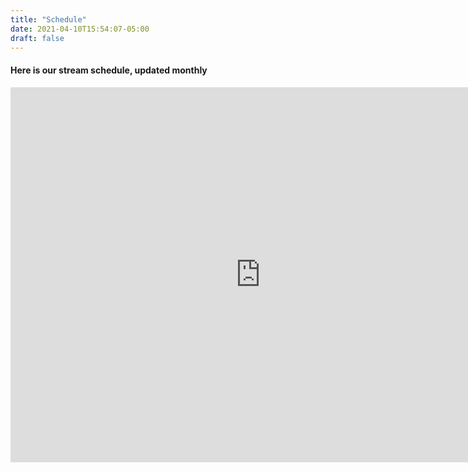 ```yaml
---
title: "Schedule"
date: 2021-04-10T15:54:07-05:00
draft: false
---
```


<h4> Here is our stream schedule, updated monthly </h4>

<iframe src="https://calendar.google.com/calendar/embed?height=600&amp;wkst=1&amp;bgcolor=%23ffffff&amp;ctz=America%2FChicago&amp;src=cGhpbGlwLm5hdW1hbkBsb29wLmNvbHVtLmVkdQ&amp;src=ZW4udXNhI2hvbGlkYXlAZ3JvdXAudi5jYWxlbmRhci5nb29nbGUuY29t&amp;color=%23039BE5&amp;color=%230B8043&amp;showTitle=0" style="border-width:0" width="800" height="600" frameborder="0" scrolling="no"></iframe>


